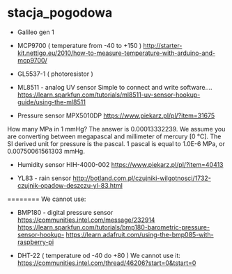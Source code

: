 # stacja_pogodowa

* Galileo gen 1



* MCP9700 ( temperature from -40 to +150 )
http://starter-kit.nettigo.eu/2010/how-to-measure-temperature-with-arduino-and-mcp9700/

* GL5537-1 ( photoresistor ) 

* ML8511 - analog UV sensor
Simple to connect and write software....
https://learn.sparkfun.com/tutorials/ml8511-uv-sensor-hookup-guide/using-the-ml8511

* Pressure sensor MPX5010DP
https://www.piekarz.pl/pl/?item=31675

How many MPa in 1 mmHg? The answer is 0.00013332239.
We assume you are converting between megapascal and millimeter of mercury [0 °C].
The SI derived unit for pressure is the pascal.
1 pascal is equal to 1.0E-6 MPa, or 0.00750061561303 mmHg.




* Humidity sensor HIH-4000-002
https://www.piekarz.pl/pl/?item=40413

* YL83 - rain sensor
http://botland.com.pl/czujniki-wilgotnosci/1732-czujnik-opadow-deszczu-yl-83.html


======== We cannot use: 
* BMP180 - digital pressure sensor
https://communities.intel.com/message/232914
https://learn.sparkfun.com/tutorials/bmp180-barometric-pressure-sensor-hookup-
https://learn.adafruit.com/using-the-bmp085-with-raspberry-pi

* DHT-22 ( temperature od -40 do +80 )
We cannot use it: https://communities.intel.com/thread/46206?start=0&tstart=0